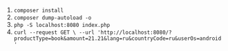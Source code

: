 1) `composer install`
2) `composer dump-autoload -o`
3) `php -S localhost:8080 index.php`
4) `curl --request GET \
   --url 'http://localhost:8080/?productType=book&amount=21.21&lang=ru&countryCode=ru&userOs=android'`
